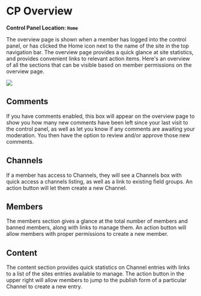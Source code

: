 <!--
    This source file is part of the open source project
    ExpressionEngine User Guide (https://github.com/ExpressionEngine/ExpressionEngine-User-Guide)

    @link      https://expressionengine.com/
    @copyright Copyright (c) 2003-2020, Packet Tide, LLC (https://www.packettide.com)
    @license   https://expressionengine.com/license Licensed under Apache License, Version 2.0
-->

# CP Overview

**Control Panel Location: `Home`**

The overview page is shown when a member has logged into the control panel, or has clicked the Home icon next to the name of the site in the top navigation bar. The overview page provides a quick glance at site statistics, and provides convenient links to relevant action items. Here's an overview of all the sections that can be visible based on member permissions on the overview page.

![](_images/overview.png)

## Comments

If you have comments enabled, this box will appear on the overview page to show you how many new comments have been left since your last visit to the control panel, as well as let you know if any comments are awaiting your moderation. You then have the option to review and/or approve those new comments.

## Channels

If a member has access to Channels, they will see a Channels box with quick access a channels listing, as well as a link to existing field groups. An action button will let them create a new Channel.

## Members

The members section gives a glance at the total number of members and banned members, along with links to manage them. An action button will allow members with proper permissions to create a new member.

## Content

The content section provides quick statistics on Channel entries with links to a list of the sites entries available to manage. The action button in the upper right will allow members to jump to the publish form of a particular Channel to create a new entry.
